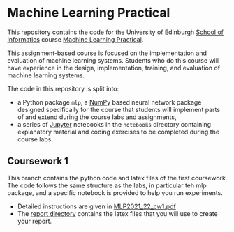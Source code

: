 # Machine Learning Practical

This repository contains the code for the University of Edinburgh [School of Informatics](http://www.inf.ed.ac.uk) course [Machine Learning Practical](http://www.inf.ed.ac.uk/teaching/courses/mlp/).

This assignment-based course is focused on the implementation and evaluation of machine learning systems. Students who do this course will have experience in the design, implementation, training, and evaluation of machine learning systems.

The code in this repository is split into:

  *  a Python package `mlp`, a [NumPy](http://www.numpy.org/) based neural network package designed specifically for the course that students will implement parts of and extend during the course labs and assignments,
  *  a series of [Jupyter](http://jupyter.org/) notebooks in the `notebooks` directory containing explanatory material and coding exercises to be completed during the course labs.

## Coursework 1
This branch contains the python code and latex files of the first coursework. The code follows the same structure as the labs, in particular teh mlp package, and a specific notebook is provided to help you run experiments.
 * Detailed instructions are given in [MLP2021_22_cw1.pdf](https://github.com/VICO-UoE/mlpractical/blob/mlp2021-22/coursework1/MLP2021_22_cw1.pdf)
 * The [report directory](https://github.com/VICO-UoE/mlpractical/tree/mlp2021-22/coursework1/report) contains the latex files that you will use to create your report.